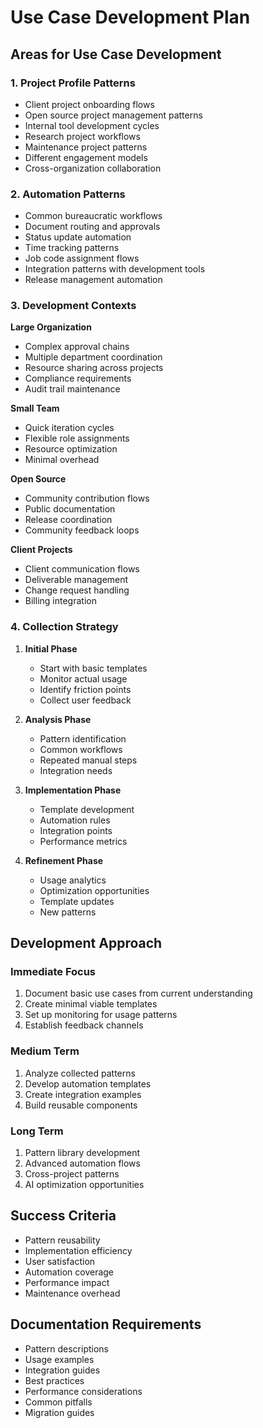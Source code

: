 # Use Case Development Plan

## Areas for Use Case Development

### 1. Project Profile Patterns
- Client project onboarding flows
- Open source project management patterns
- Internal tool development cycles
- Research project workflows
- Maintenance project patterns
- Different engagement models
- Cross-organization collaboration

### 2. Automation Patterns
- Common bureaucratic workflows
- Document routing and approvals
- Status update automation
- Time tracking patterns
- Job code assignment flows
- Integration patterns with development tools
- Release management automation

### 3. Development Contexts
**Large Organization**
- Complex approval chains
- Multiple department coordination
- Resource sharing across projects
- Compliance requirements
- Audit trail maintenance

**Small Team**
- Quick iteration cycles
- Flexible role assignments
- Resource optimization
- Minimal overhead

**Open Source**
- Community contribution flows
- Public documentation
- Release coordination
- Community feedback loops

**Client Projects**
- Client communication flows
- Deliverable management
- Change request handling
- Billing integration

### 4. Collection Strategy
1. **Initial Phase**
   - Start with basic templates
   - Monitor actual usage
   - Identify friction points
   - Collect user feedback

2. **Analysis Phase**
   - Pattern identification
   - Common workflows
   - Repeated manual steps
   - Integration needs

3. **Implementation Phase**
   - Template development
   - Automation rules
   - Integration points
   - Performance metrics

4. **Refinement Phase**
   - Usage analytics
   - Optimization opportunities
   - Template updates
   - New patterns

## Development Approach

### Immediate Focus
1. Document basic use cases from current understanding
2. Create minimal viable templates
3. Set up monitoring for usage patterns
4. Establish feedback channels

### Medium Term
1. Analyze collected patterns
2. Develop automation templates
3. Create integration examples
4. Build reusable components

### Long Term
1. Pattern library development
2. Advanced automation flows
3. Cross-project patterns
4. AI optimization opportunities

## Success Criteria
- Pattern reusability
- Implementation efficiency
- User satisfaction
- Automation coverage
- Performance impact
- Maintenance overhead

## Documentation Requirements
- Pattern descriptions
- Usage examples
- Integration guides
- Best practices
- Performance considerations
- Common pitfalls
- Migration guides